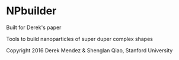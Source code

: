 # NPbuilder
Built for Derek's paper

Tools to build nanoparticles of super duper complex shapes

Copyright 2016 Derek Mendez & Shenglan Qiao, Stanford University
